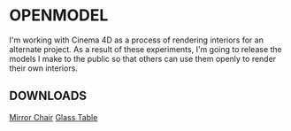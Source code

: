 # OPENMODEL

I'm working with Cinema 4D as a process of rendering interiors for an alternate project. As a result of these experiments, I'm going to release the models I make to the public so that others can use them openly to render their own interiors. 

## DOWNLOADS
[Mirror Chair](https://drive.google.com/open?id=1djFwAF_HYKeoMSC2ObX7tokKke4w4JJ-)
[Glass Table](https://drive.google.com/open?id=1AM2GBon2V5vKs3qpdiOQEqlqkO7mKgBr)
